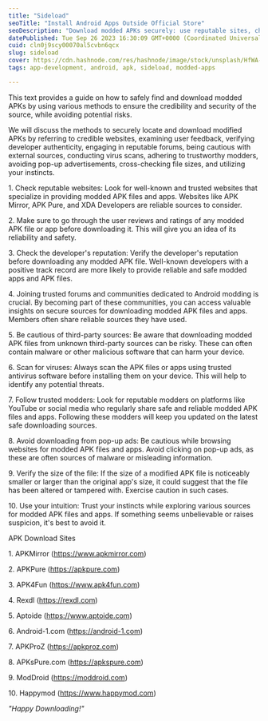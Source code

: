 ```yaml
---
title: "Sideload"
seoTitle: "Install Android Apps Outside Official Store"
seoDescription: "Download modded APKs securely: use reputable sites, check user feedback, verify developers, join trusted forums, scan for viruses, trust instincts"
datePublished: Tue Sep 26 2023 16:30:09 GMT+0000 (Coordinated Universal Time)
cuid: cln0j9scy00070al5cvbn6qcx
slug: sideload
cover: https://cdn.hashnode.com/res/hashnode/image/stock/unsplash/HfWA-Axq6Ek/upload/e343d4061ee5c5f8a4e882a3a4d6e7e4.jpeg
tags: app-development, android, apk, sideload, modded-apps

---
```


This text provides a guide on how to safely find and download modded APKs by using various methods to ensure the credibility and security of the source, while avoiding potential risks.

We will discuss the methods to securely locate and download modified APKs by referring to credible websites, examining user feedback, verifying developer authenticity, engaging in reputable forums, being cautious with external sources, conducting virus scans, adhering to trustworthy modders, avoiding pop-up advertisements, cross-checking file sizes, and utilizing your instincts.

1\. Check reputable websites: Look for well-known and trusted websites that specialize in providing modded APK files and apps. Websites like APK Mirror, APK Pure, and XDA Developers are reliable sources to consider.

2\. Make sure to go through the user reviews and ratings of any modded APK file or app before downloading it. This will give you an idea of its reliability and safety.

3\. Check the developer's reputation: Verify the developer's reputation before downloading any modded APK file. Well-known developers with a positive track record are more likely to provide reliable and safe modded apps and APK files.

4\. Joining trusted forums and communities dedicated to Android modding is crucial. By becoming part of these communities, you can access valuable insights on secure sources for downloading modded APK files and apps. Members often share reliable sources they have used.

5\. Be cautious of third-party sources: Be aware that downloading modded APK files from unknown third-party sources can be risky. These can often contain malware or other malicious software that can harm your device.

6\. Scan for viruses: Always scan the APK files or apps using trusted antivirus software before installing them on your device. This will help to identify any potential threats.

7\. Follow trusted modders: Look for reputable modders on platforms like YouTube or social media who regularly share safe and reliable modded APK files and apps. Following these modders will keep you updated on the latest safe downloading sources.

8\. Avoid downloading from pop-up ads: Be cautious while browsing websites for modded APK files and apps. Avoid clicking on pop-up ads, as these are often sources of malware or misleading information.

9\. Verify the size of the file: If the size of a modified APK file is noticeably smaller or larger than the original app's size, it could suggest that the file has been altered or tampered with. Exercise caution in such cases.

10\. Use your intuition: Trust your instincts while exploring various sources for modded APK files and apps. If something seems unbelievable or raises suspicion, it's best to avoid it.

APK Download Sites

1\. APKMirror (https://www.apkmirror.com)

2\. APKPure (https://apkpure.com)

3\. APK4Fun (https://www.apk4fun.com)

4\. Rexdl (https://rexdl.com)

5\. Aptoide (https://www.aptoide.com)

6\. Android-1.com (https://android-1.com)

7\. APKProZ (https://apkproz.com)

8\. APKsPure.com (https://apkspure.com)

9\. ModDroid (https://moddroid.com)

10\. Happymod (https://www.happymod.com)

*"Happy Downloading!"*